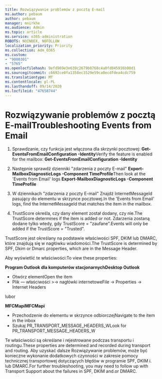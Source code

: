 ```yaml
---
title: Rozwiązywanie problemów z pocztą E-mail
ms.author: pebaum
author: pebaum
manager: mnirkhe
ms.audience: Admin
ms.topic: article
ms.service: o365-administration
ROBOTS: NOINDEX, NOFOLLOW
localization_priority: Priority
ms.collection: Adm_O365
ms.custom:
- "9000301"
- "5765"
ms.openlocfilehash: 9efd969e3e639c2679b0768c4a0fd045916b00d1
ms.sourcegitcommit: c6692ce0fa1358ec3529e59ca0ecdfdea4cdc759
ms.translationtype: MT
ms.contentlocale: pl-PL
ms.lasthandoff: 09/14/2020
ms.locfileid: "47658744"
---
```

# <a name="troubleshooting-events-from-email"></a><span data-ttu-id="9a9f3-102">Rozwiązywanie problemów z pocztą E-mail</span><span class="sxs-lookup"><span data-stu-id="9a9f3-102">Troubleshooting Events from Email</span></span>

1. <span data-ttu-id="9a9f3-103">Sprawdzanie, czy funkcja jest włączona dla skrzynki pocztowej: **Get-EventsFromEmailConfiguration <mailbox> -Identity**</span><span class="sxs-lookup"><span data-stu-id="9a9f3-103">Verify the feature is enabled for the mailbox: **Get-EventsFromEmailConfiguration -Identity <mailbox>**</span></span>

2. <span data-ttu-id="9a9f3-104">Następnie sprawdź dzienniki "zdarzenia z poczty E-mail" **Export-MailboxDiagnosticLogs <mailbox> -Component TimeProfile**</span><span class="sxs-lookup"><span data-stu-id="9a9f3-104">Then look at the 'Events from Email' logs **Export-MailboxDiagnosticLogs <mailbox> -Component TimeProfile**</span></span>

3. <span data-ttu-id="9a9f3-105">W dziennikach "zdarzenia z poczty E-mail" Znajdź InternetMessageId pasujący do elementu w skrzynce pocztowej.</span><span class="sxs-lookup"><span data-stu-id="9a9f3-105">In the 'Events from Email' logs, find the InternetMessageId that matches the item in the mailbox.</span></span>  

4. <span data-ttu-id="9a9f3-106">TrustScore określa, czy dany element został dodany, czy nie.</span><span class="sxs-lookup"><span data-stu-id="9a9f3-106">The TrustScore determines if the item is added or not.</span></span> <span data-ttu-id="9a9f3-107">Zdarzenia zostaną dodane tylko wtedy, gdy TrustScore = "zaufane".</span><span class="sxs-lookup"><span data-stu-id="9a9f3-107">Events will only be added if the TrustScore = "Trusted".</span></span>

<span data-ttu-id="9a9f3-108">TrustScore jest określany na podstawie właściwości SPF, DKIM lub DMARC, które znajdują się w nagłówku wiadomości.</span><span class="sxs-lookup"><span data-stu-id="9a9f3-108">The TrustScore is determined by SPF, Dkim or Dmarc properties, which are in the Message Header.</span></span>

<span data-ttu-id="9a9f3-109">Aby wyświetlić te właściwości:</span><span class="sxs-lookup"><span data-stu-id="9a9f3-109">To view these properties:</span></span>

<span data-ttu-id="9a9f3-110">**Program Outlook dla komputerów stacjonarnych**</span><span class="sxs-lookup"><span data-stu-id="9a9f3-110">**Desktop Outlook**</span></span>

- <span data-ttu-id="9a9f3-111">Otwórz element</span><span class="sxs-lookup"><span data-stu-id="9a9f3-111">Open the item</span></span>
- <span data-ttu-id="9a9f3-112">Plik — właściwości >-> nagłówki internetowe</span><span class="sxs-lookup"><span data-stu-id="9a9f3-112">File -> Properties -> Internet Headers</span></span>

<span data-ttu-id="9a9f3-113">lub</span><span class="sxs-lookup"><span data-stu-id="9a9f3-113">or</span></span>

<span data-ttu-id="9a9f3-114">**MFCMapi**</span><span class="sxs-lookup"><span data-stu-id="9a9f3-114">**MFCMapi**</span></span>

- <span data-ttu-id="9a9f3-115">Przechodzenie do elementu w skrzynce odbiorczej</span><span class="sxs-lookup"><span data-stu-id="9a9f3-115">Navigate to the item in the inbox</span></span>
- <span data-ttu-id="9a9f3-116">Szukaj PR_TRANSPORT_MESSAGE_HEADERS_W</span><span class="sxs-lookup"><span data-stu-id="9a9f3-116">Look for PR_TRANSPORT_MESSAGE_HEADERS_W</span></span>

<span data-ttu-id="9a9f3-117">Te właściwości są określane i rejestrowane podczas transportu i routingu.</span><span class="sxs-lookup"><span data-stu-id="9a9f3-117">These properties are determined and recorded during transport and routing.</span></span> <span data-ttu-id="9a9f3-118">Aby uzyskać dalsze Rozwiązywanie problemów, może być konieczne wykonanie dodatkowych czynności w zakresie pomocy technicznej transportowej dotyczących błędów w programie SPF, DKIM i. lub DMARC.</span><span class="sxs-lookup"><span data-stu-id="9a9f3-118">For further troubleshooting, you may need to follow up with Transport Support about the failures in  SPF, DKIM and.or DMARC.</span></span>